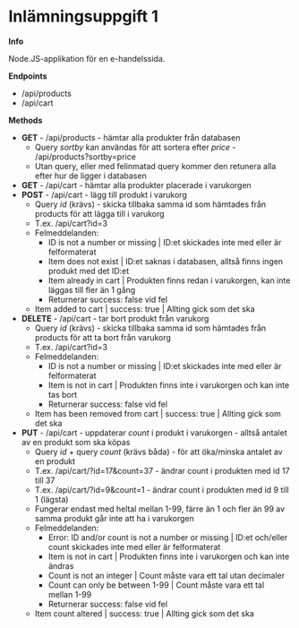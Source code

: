 # Inlämningsuppgift 1

**Info**

Node.JS-applikation för en e-handelssida.

**Endpoints**
* /api/products
* /api/cart

**Methods**
* **GET** - /api/products - hämtar alla produkter från databasen
    * Query *sortby* kan användas för att sortera efter *price* - /api/products?sortby=price
    * Utan query, eller med felinmatad query kommer den retunera alla efter hur de ligger i databasen
* **GET** - /api/cart - hämtar alla produkter placerade i varukorgen
* **POST** - /api/cart - lägg till produkt i varukorg
    * Query *id* (krävs) - skicka tillbaka samma id som hämtades från products för att lägga till i varukorg
    * T.ex. /api/cart?id=3
    * Felmeddelanden:
        * ID is not a number or missing | ID:et skickades inte med eller är felformaterat
        * Item does not exist | ID:et saknas i databasen, alltså finns ingen produkt med det ID:et
        * Item already in cart | Produkten finns redan i varukorgen, kan inte läggas till fler än 1 gång
        * Returnerar success: false vid fel
    * Item added to cart | success: true | Allting gick som det ska
* **DELETE** - /api/cart - tar bort produkt från varukorg
    * Query *id* (krävs) - skicka tillbaka samma id som hämtades från products för att ta bort från varukorg
    * T.ex. /api/cart?id=3
    * Felmeddelanden:
        * ID is not a number or missing | ID:et skickades inte med eller är felformaterat
        * Item is not in cart | Produkten finns inte i varukorgen och kan inte tas bort
        * Returnerar success: false vid fel
    * Item has been removed from cart | success: true | Allting gick som det ska
* **PUT** - /api/cart - uppdaterar *count* i produkt i varukorgen - alltså antalet av en produkt som ska köpas
    * Query *id* + query *count* (krävs båda) - för att öka/minska antalet av en produkt
    * T.ex. /api/cart/?id=17&count=37 - ändrar count i produkten med id 17 till 37
    * T.ex. /api/cart/?id=9&count=1 - ändrar count i produkten med id 9 till 1 (lägsta)
    * Fungerar endast med heltal mellan 1-99, färre än 1 och fler än 99 av samma produkt går inte att ha i varukorgen
    * Felmeddelanden:
        * Error: ID and/or count is not a number or missing | ID:et och/eller count skickades inte med eller är felformaterat
        * Item is not in cart | Produkten finns inte i varukorgen och kan inte ändras
        * Count is not an integer | Count måste vara ett tal utan decimaler
        * Count can only be between 1-99 | Count måste vara ett tal mellan 1-99
        * Returnerar success: false vid fel
    * Item count altered | success: true | Allting gick som det ska